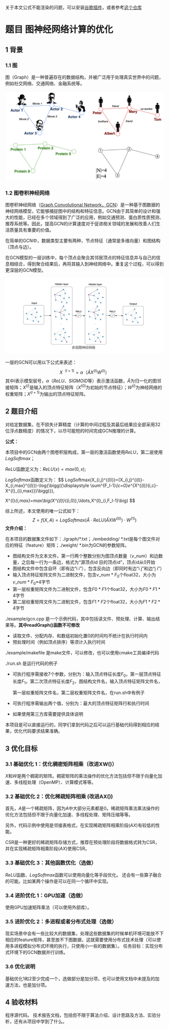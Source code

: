关于本文公式不能渲染的问题，可以安装[谷歌插件](https://chrome.google.com/webstore/detail/mathjax-plugin-for-github/ioemnmodlmafdkllaclgeombjnmnbima)，或者参考[这个仓库](https://github.com/wgs666/MathJax_Plugin_for_Github)

# 题目  图神经网络计算的优化

## 1 背景

### 1.1  图

图（Graph）是一种普遍存在的数据结构，并被广泛用于处理真实世界中的问题，例如社交网络、交通网络、金融系统等。

<img src="./image/image-20230906163404480.png" alt="image-20230906163404480" style="zoom:50%;" />

### 1.2  图卷积神经网络

图卷积神经网络（[Graph Convolutional Network，GCN](http://arxiv.org/abs/1609.02907)）是一种基于图数据的神经网络模型，它能够捕捉图中的结构和特征信息。GCN由于其简单的设计和强大的性能，已经在多个领域得到了广泛的应用，例如交通预测、蛋白质性质预测、推荐系统等。因此，提高GCN的计算速度对于促进相关领域的发展和改善人们生活质量具有重要的价值。

在简单的GCN中，数据类型主要有两种，节点特征（通常是多维向量）和图结构（顶点与边）。

在GCN模型的一层训练中，每个顶点会聚合其邻居顶点的特征信息并与自己的信息相结合，得到聚合结果后，再将其输入到神经网络中。重复这个过程，可以得到更深层的GCN模型。

<img src="./image/image-20230906164803017.png" alt="image-20230906164803017" style="zoom:50%;" />

一层的GCN可以用以下公式来表述：
$$
X^{（l+1)} =\alpha（\hat{A}X^{(l)}W^{(l)}）
$$
其中$l$表示模型层号，$\alpha$（$ReLU$、$SIGMOID$等）表示激活函数，$\hat{A}$为归一化的图邻接矩阵；$X^{(l)}$是输入的顶点特征矩阵（$X^{(0)}$为初始的节点特征）；$W^{(l)}$为神经网络的权重矩阵；$X^{(l+1)}$为输出的顶点特征矩阵。

## 2  题目介绍

对给定数据集，在不损失计算精度（计算的中间过程及其最后结果应全部采用32位浮点数精度）的情况下，以尽可能短的时间完成GCN推理的计算。

**公式：**

本项目中的GCN由两个图卷积层构成，第一层的激活函数使用$ReLU$，第二层使用$LogSoftmax$；

$ReLU$函数定义为：$ReLU(x)=max(0,x)$;

$LogSoftmax$函数定义为：
$$
LogSoftmax(X_{i,j}^{(l)})=(X_{i,j}^{(l)}-X_{i,max}^{(l)})-\log{\bigg({\displaystyle \sum^{F_l-1}_{c=0}e^{X^{(l)}_{i,c}-X^{l}_{(i,max)}}\bigg)}},

X^{l}_{i,max}=max\big(X^{(l)}_{(i,0)},\ldots,X^{l}_{i,F_l-1}\big)
$$

综上所述，本文使用的唯一公式如下：
$$
Z=f(X,A)=LogSoftmax\bigg(\hat{A} \cdot ReLU\big(\hat{A}XW^{(0)}\big) \cdot W^{(1)}\bigg)
$$
**文件介绍：**

在本项目的数据集文件如下：./graph/*.txt；./embedding/ *.txt是每个图文件对应的特征（feature）矩阵；./weight/ *.bin为GCN的参数矩阵。

-   图结构文件为文本文件，第一行两个整数分别为图顶点数量（$v\_num$）和边数量，之后每一行为一条边，格式为“源顶点id 目的顶点id”，顶点id从0开始
-   图结构文件中包含自环（即有边“i i”），包含反向边（即同时有边“i j”和边“j i”）
-   输入顶点特征矩阵文件为二进制文件，包含$v\_num \ast F_0$个float32，大小为$v\_num \ast F_0$*4字节
-   第一层权重矩阵文件为二进制文件，包含$F0\ast F1$个float32，大小为$F0\ast F1 \ast 4$字节
-   第二层权重矩阵文件为二进制文件，包含$F1\ast F2$个float32，大小为$F1\ast F2\ast 4$字节

./example/gcn.cpp 是一个示例代码，其中包括读文件、预处理、计算、输出结果等。**其中readGraph()函数不可修改**

-   读取文件、分配内存、和数组初始化置0的时间均不统计在执行时间内
-   预处理时间（例如顶点排序）等须计入执行时间

./example/makefile 是make文件，可以修改，也可以使用cmake工具编译代码

./run.sh 是运行代码的例子

-   可执行程序需接收7个参数，分别为：输入顶点特征长度$F_0$，第一层顶点特征长度$F_1$，第二次顶点特征长度$F_2$，图结构文件名，输入顶点特征矩阵文件名，   

    第一层权重矩阵文件名，第二层权重矩阵文件名，在run.sh中有例子

-   可执行程序需输出两个值，分别为：最大的顶点特征矩阵行和执行时间

-   如果使用第三方库需要提供具体说明

本项目是可以直接运行的，同学们拿到代码之后可以运行基础代码得到相应的结果，优化代码要求结果准确。

## 3 优化目标

### 3.1 基础优化 1：优化稠密矩阵相乘（改进XW()）

$X$和$W$是两个稠密的矩阵。稠密矩阵的乘法操作的优化方法包括但不限于向量化加速、多线程处理（OpenMP）、计算模式等等。

### 3.2 基础优化 2：优化稀疏矩阵相乘 (改进AX())

首先，$A$是一个稀疏矩阵，因为$A$中大部分元素都是0。稀疏矩阵乘法乘法操作的优化方法包括但不限于向量化加速、多线程处理、矩阵压缩等等。

另外，代码示例中使用是邻接表格式，在实现稀疏矩阵相乘阶段($AX$)有较低的性能。

CSR是一种更好的稀疏矩阵存储方式，推荐在预处理阶段将数据格式转为CSR，并在实现稀疏矩阵相乘阶段($AX$)使用CSR。

### 3.3 基础优化 3：其他函数优化（选做）

$ReLU$函数、$LogSoftmax$函数可以使用向量化等手段优化。 还会有一些算子融合的可能。比如某两个操作是可以在同一个循环中实现。

### 3.4 进阶优化 1：GPU加速（选做）

使用GPU加速矩阵乘法（可以使用外部库）。

### 3.5 进阶优化 2：多进程或者分布式处理（选做）

现实场景中会有一些比较大的数据集，处理这些数据集的时候单机环境可能放不下相应的feature矩阵，甚至放不下图数据，这就需要使用分布式技术处理（可以使用多进程模拟分布式环境的执行，只使用小一些的数据集）。
任务目标：实现分布式环境下的GCN数据并行训练。

### 3.6 优化说明

基础优化1和2至少完成一个，选做部分是加分项，也可以使用文档中未提及的加速方法，也是加分项。

## 4 验收材料

程序源代码。
技术报告文档，包括但不限于算法介绍、设计思路及方法、实验分析，还有从项目中学到了什么。




